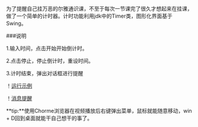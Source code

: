 为了提醒自己挂万恶的尔雅通识课，不至于每次一节课完了很久才想起来在挂课，做了一个简单的计时器。计时功能利用jdk中的Timer类，图形化界面基于Swing。

###说明

1.输入时间，点击开始开始倒计时。

2.点击停止，停止倒计时，重设时间。

3.计时结束，弹出对话框进行提醒

！[运行示例](https://github.com/wudidada/time-alarm/blob/master/timer.gif)

！[消息提醒](https://github.com/wudidada/time-alarm/blob/master/message.png)


**tip:**使用Chorme浏览器在视频播放后右键弹出菜单，鼠标就能随意移动，win + D回到桌面就能干自己想干的事了。